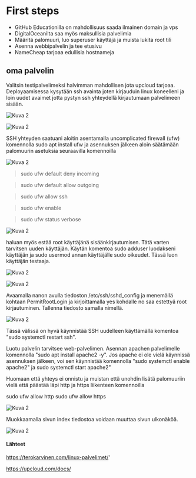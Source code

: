 # First steps

- GitHub Educationilla on mahdollisuus saada ilmainen domain ja vps
- DigitalOceanilta saa myös maksullisia palvelimia
- Määritä palomuuri, luo superuser käyttäjä ja muista lukita root tili
- Asenna webbipalvelin ja tee etusivu
- NameCheap tarjoaa edullisia hostnameja



## oma palvelin

Valitsin testipalvelimeksi halvimman mahdollisen jota upcloud tarjoaa. Deployaamisessa kysytään ssh avainta joten kirjauduin linux koneelleni ja loin uudet avaimet jotta pystyn ssh yhteydellä kirjautumaan palvelimeen sisään.

![Kuva 2](./kuvat/upcloud.png "kuva")


![Kuva 2](./kuvat/sshconnection.png "kuva")


SSH yhteyden saatuani aloitin asentamalla uncomplicated firewall (ufw) komennolla sudo apt install ufw ja asennuksen jälkeen aloin säätämään palomuurin asetuksia seuraavilla komennoilla

![Kuva 2](./kuvat/installufw.png "kuva")

>sudo ufw default deny incoming

>sudo ufw default allow outgoing

>sudo ufw allow ssh

>sudo ufw enable

>sudo ufw status verbose


![Kuva 2](./kuvat/ufwsettings.png "kuva")



haluan myös estää root käyttäjänä sisäänkirjautumisen. Tätä varten tarvitsen uuden käyttäjän. Käytän komentoa sudo adduser luodakseni käyttäjän ja sudo usermod annan käyttäjälle sudo oikeudet. Tässä luon käyttäjän testaaja.

![Kuva 2](./kuvat/uusikayttaja.png "kuva")


![Kuva 2](./kuvat/sudokayttajalle.png "kuva")


Avaamalla nanon avulla tiedoston /etc/ssh/sshd_config ja menemällä kohtaan PermitRootLogin ja kirjoittamalla yes kohdalle no saa estettyä root kirjautuminen. Tallenna tiedosto samalla nimellä.

![Kuva 2](./kuvat/noroot.png "kuva")


Tässä välissä on hyvä käynnistää SSH uudelleen käyttämällä komentoa "sudo systemctl restart ssh".

Luotu palvelin tarvitsee web-palvelimen. Asennan apachen palvelimelle komennolla "sudo apt install apache2 -y". Jos apache ei ole vielä käynnissä asennuksen jälkeen, voi sen käynnistää komennolla "sudo systemctl enable apache2" ja sudo systemctl start apache2"

Huomaan että yhteys ei onnistu ja muistan että unohdin lisätä palomuuriin vielä että päästää läpi http ja https liikenteen komennoilla

sudo ufw allow http
sudo ufw allow https

![Kuva 2](./kuvat/success.png "kuva")



Muokkaamalla sivun index tiedostoa voidaan muuttaa sivun ulkonäköä.

![Kuva 2](./kuvat/muutettusivu.png "kuva")



#### Lähteet

https://terokarvinen.com/linux-palvelimet/'

https://upcloud.com/docs/